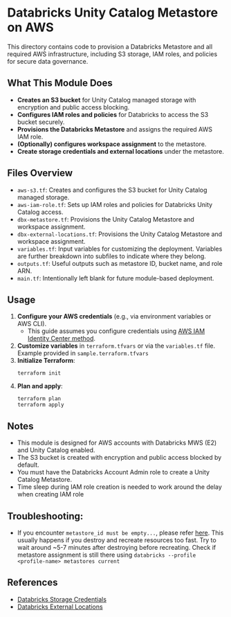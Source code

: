 # Databricks Unity Catalog Metastore on AWS

This directory contains code to provision a Databricks Metastore and all required AWS infrastructure, including S3 storage, IAM roles, and policies for secure data governance.

## What This Module Does

- **Creates an S3 bucket** for Unity Catalog managed storage with encryption and public access blocking.
- **Configures IAM roles and policies** for Databricks to access the S3 bucket securely.
- **Provisions the Databricks Metastore** and assigns the required AWS IAM role.
- **(Optionally) configures workspace assignment** to the metastore.
- **Create storage credentials and external locations** under the metastore.

## Files Overview

- `aws-s3.tf`: Creates and configures the S3 bucket for Unity Catalog managed storage.
- `aws-iam-role.tf`: Sets up IAM roles and policies for Databricks Unity Catalog access.
- `dbx-metastore.tf`: Provisions the Unity Catalog Metastore and workspace assignment.
- `dbx-external-locations.tf`: Provisions the Unity Catalog Metastore and workspace assignment.
- `variables.tf`: Input variables for customizing the deployment. Variables are further breakdown into subfiles to indicate where they belong.
- `outputs.tf`: Useful outputs such as metastore ID, bucket name, and role ARN.
- `main.tf`: Intentionally left blank for future module-based deployment.

## Usage

1. **Configure your AWS credentials** (e.g., via environment variables or AWS CLI).
   - This guide assumes you configure credentials using [AWS IAM Identity Center method](https://docs.aws.amazon.com/cli/latest/userguide/cli-configure-sso.html).
2. **Customize variables** in `terraform.tfvars` or via the `variables.tf` file. Example provided in `sample.terraform.tfvars`
3. **Initialize Terraform**:
   ```
   terraform init
   ```
4. **Plan and apply**:
   ```
   terraform plan
   terraform apply
   ```

## Notes

- This module is designed for AWS accounts with Databricks MWS (E2) and Unity Catalog enabled.
- The S3 bucket is created with encryption and public access blocked by default.
- You must have the Databricks Account Admin role to create a Unity Catalog Metastore.
- Time sleep during IAM role creation is needed to work around the delay when creating IAM role

## Troubleshooting:
- If you encounter `metastore_id must be empty...`, please refer [here](https://registry.terraform.io/providers/databricks/databricks/latest/docs/guides/troubleshooting#error-updating-uc-catalog-resources-after-a-metastore_id-change). This usually happens if you destroy and recreate resources too fast. Try to wait around ~5-7 minutes after destroying before recreating. Check if metastore assignment is still there using `databricks --profile <profile-name> metastores current`

## References

- [Databricks Storage Credentials](https://docs.databricks.com/aws/en/connect/unity-catalog/cloud-storage/storage-credentials)
- [Databricks External Locations](https://docs.databricks.com/aws/en/connect/unity-catalog/cloud-storage/external-locations)

